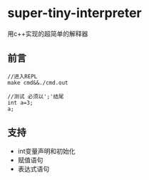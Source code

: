 # super-tiny-interpreter
用c++实现的超简单的解释器
## 前言
```
//进入REPL
make cmd&&./cmd.out

//测试 必须以';'结尾
int a=3;
a;
```

## 支持
- int变量声明和初始化
- 赋值语句
- 表达式语句